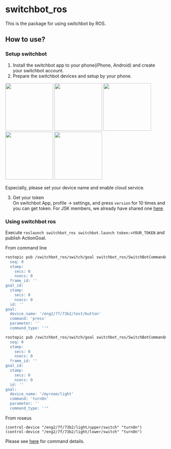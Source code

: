 # switchbot_ros
This is the package for using switchbot by ROS.

## How to use?
### Setup switchbot
1. Install the switchbot app to your phone(iPhone, Android) and create your switchbot account.  
2. Prepare the switchbot devices and setup by your phone.  

<img src="https://user-images.githubusercontent.com/27789460/121886201-1b0f5700-cd50-11eb-80d2-42cd98554905.PNG" width=150> <img src="https://user-images.githubusercontent.com/27789460/121886458-6164b600-cd50-11eb-81fd-3b9fef35518d.PNG" width=150> <img src="https://user-images.githubusercontent.com/27789460/121886467-6295e300-cd50-11eb-8c33-7fcbcbafb9ac.PNG" width=150> <img src="https://user-images.githubusercontent.com/27789460/121886470-63c71000-cd50-11eb-93a1-274ed98a96e6.PNG" width=150> <img src="https://user-images.githubusercontent.com/27789460/121886477-64f83d00-cd50-11eb-9d51-437b4d18fa8d.PNG" width=150>

Especially, please set your device name and enable cloud service.

3. Get your token  
On switchbot App, profile -> settings, and press `version` for 10 times and you can get token. For JSK members, we already have shared one [here](https://drive.google.com/file/d/1YZ4P4aaPemB_umB9S0xDG66BJt59-2lz/view?usp=sharing).

### Using switchbot ros
Execute `roslaunch switchbot_ros switchbot.launch token:=YOUR_TOKEN` and publish ActionGoal.

From command line
```bash
rostopic pub /switchbot_ros/switch/goal switchbot_ros/SwitchBotCommandActionGoal "header:
  seq: 0
  stamp:
    secs: 0
    nsecs: 0
  frame_id: ''
goal_id:
  stamp:
    secs: 0
    nsecs: 0
  id: ''
goal:
  device_name: '/eng2/7f/73b2/test/button'
  command: 'press'
  parameter: ''
  command_type: ''"
```
```bash
rostopic pub /switchbot_ros/switch/goal switchbot_ros/SwitchBotCommandActionGoal "header:
  seq: 0
  stamp:
    secs: 0
    nsecs: 0
  frame_id: ''
goal_id:
  stamp:
    secs: 0
    nsecs: 0
  id: ''
goal:
  device_name: '/myroom/light'
  command: 'turnOn'
  parameter: ''
  command_type: ''"
```

From roseus
```
(control-device "/eng2/7f/73b2/light/upper/switch" "turnOn")
(control-device "/eng2/7f/73b2/light/lower/switch" "turnOn")
```

Please see [here](https://github.com/OpenWonderLabs/SwitchBotAPI#command-set-for-physical-devices) for command details.
